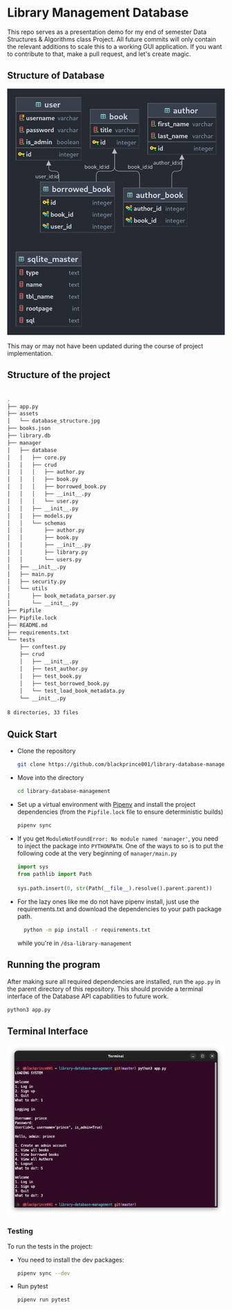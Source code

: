 # Library Management Database

This repo serves as a presentation demo for my end of semester Data Structures & Algorithms class Project. All future commits will only contain the relevant additions to scale this to a working GUI application. If you want to contribute to that, make a pull request, and let's create magic.

## Structure of Database

![database structure](assets/database_structure.jpg)

This may or may not have been updated during the course of project implementation.

## Structure of the project

```bash

.
├── app.py
├── assets
│   └── database_structure.jpg
├── books.json
├── library.db
├── manager
│   ├── database
│   │   ├── core.py
│   │   ├── crud
│   │   │   ├── author.py
│   │   │   ├── book.py
│   │   │   ├── borrowed_book.py
│   │   │   ├── __init__.py
│   │   │   └── user.py
│   │   ├── __init__.py
│   │   ├── models.py
│   │   └── schemas
│   │       ├── author.py
│   │       ├── book.py
│   │       ├── __init__.py
│   │       ├── library.py
│   │       └── users.py
│   ├── __init__.py
│   ├── main.py
│   ├── security.py
│   └── utils
│       ├── book_metadata_parser.py
│       └── __init__.py
├── Pipfile
├── Pipfile.lock
├── README.md
├── requirements.txt
└── tests
    ├── conftest.py
    ├── crud
    │   ├── __init__.py
    │   ├── test_author.py
    │   ├── test_book.py
    │   ├── test_borrowed_book.py
    │   └── test_load_book_metadata.py
    └── __init__.py

8 directories, 33 files

```

## Quick Start

- Clone the repository

    ```bash
    git clone https://github.com/blackprince001/library-database-management
    ```

- Move into the directory

    ```bash
    cd library-database-management
    ```

- Set up a virtual environment with [Pipenv](https://pipenv.pypa.io/en/latest/index.html) and install the project dependencies (from the `Pipfile.lock` file to ensure deterministic builds)

  ```bash
  pipenv sync
  ```

- If you get `ModuleNotFoundError: No module named 'manager'`, you need to inject the package into `PYTHONPATH`.
One of the ways to so is to put the following code at the very beginning of `manager/main.py`

  ```python
  import sys
  from pathlib import Path
  
  sys.path.insert(0, str(Path(__file__).resolve().parent.parent))
  ```

- For the lazy ones like me do not have pipenv install, just use the requirements.txt and download the dependencies to your path package path.
  
  ```bash
    python -m pip install -r requirements.txt
  ```

  while you're in `/dsa-library-management`

## Running the program

After making sure all required dependencies are installed, run the `app.py` in the parent directory of this repository. This should provide a terminal interface of the Database API capabilities to future work.

  ```python
  python3 app.py
  ```

## Terminal Interface

![Terminal Interface](assets/screenshot.png)

### Testing

To run the tests in the project:

- You need to install the dev packages:

  ```bash
  pipenv sync --dev
  ```
  
- Run pytest

  ```bash
  pipenv run pytest
  ```

